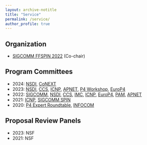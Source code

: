 ```yaml
---
layout: archive-notitle
title: "Service"
permalink: /service/
author_profile: true
---
```

Organization
---
* [SIGCOMM FFSPIN 2022](https://conferences.sigcomm.org/sigcomm/2022/workshop-ffspin.html) (Co-chair)

Program Committees
---
* 2024: [NSDI](https://www.usenix.org/conference/nsdi24/call-for-papers), [CoNEXT]()
* 2023: [NSDI](https://www.usenix.org/conference/nsdi23/call-for-papers), [CCS](https://www.sigsac.org/ccs/CCS2023/), [ICNP](https://icnp23.cs.ucr.edu/), [APNET](https://conferences.sigcomm.org/events/apnet2023/), [P4 Workshop](https://opennetworking.org/events/2023-p4-workshop/), [EuroP4](https://opennetworking.org/events/euro-p4-2023/)
* 2022: [SIGCOMM](https://conferences.sigcomm.org/sigcomm/2022/tpc.html), [NSDI](https://www.usenix.org/conference/nsdi22/call-for-papers), [CCS](https://www.sigsac.org/ccs/CCS2022/program-committee.html), [IMC](https://conferences.sigcomm.org/imc/2022), [ICNP](https://icnp22.cs.ucr.edu/), [EuroP4](https://opennetworking.org/events/euro-p4-2022/), [PAM](https://pam2022.nl/), [APNET](https://conferences.sigcomm.org/events/apnet2022/index.html)
* 2021: [ICNP](https://icnp21.cs.ucr.edu/tpc.html), [SIGCOMM SPIN](https://conferences.sigcomm.org/sigcomm/2021/workshop-spin.html)
* 2020: [P4 Expert Roundtable](https://opennetworking.org/uncategorised/p4-expert-roundtable-series/), [INFOCOM](https://infocom2020.ieee-infocom.org/)

Proposal Review Panels
---
* 2023: NSF    
* 2021: NSF